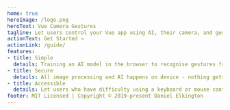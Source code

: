 ```yaml
---
home: true
heroImage: /logo.png
heroText: Vue Camera Gestures
tagline: Let users control your Vue app using AI, their camera, and gestures of their choice in just 1 line of HTML!
actionText: Get Started →
actionLink: /guide/
features:
- title: Simple
  details: Training an AI model in the browser to recognise gestures from the user's camera and then performing actions based on those gestures is as simple as dropping in a Vue Component.
- title: Secure
  details: All image processing and AI happens on device - nothing gets sent to any server.
- title: Accessible
  details: Let users who have difficulty using a keyboard or mouse control your application, or just provide a more interesting experience for your user.
footer: MIT Licensed | Copyright © 2019-present Daniel Elkington
---
```

<ClientOnly>
  <load-mobile-net></load-mobile-net>
</ClientOnly>

<script>
  import LoadMobileNet from 'components/load-mobile-net.vue'
  export default {
    components: {
      LoadMobileNet
    }
  }
</script>